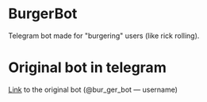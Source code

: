 # BurgerBot
Telegram bot made for "burgering" users (like rick rolling).

# Original bot in telegram
[Link](https://t.me/bur_ger_bot) to the original bot (@bur_ger_bot — username)